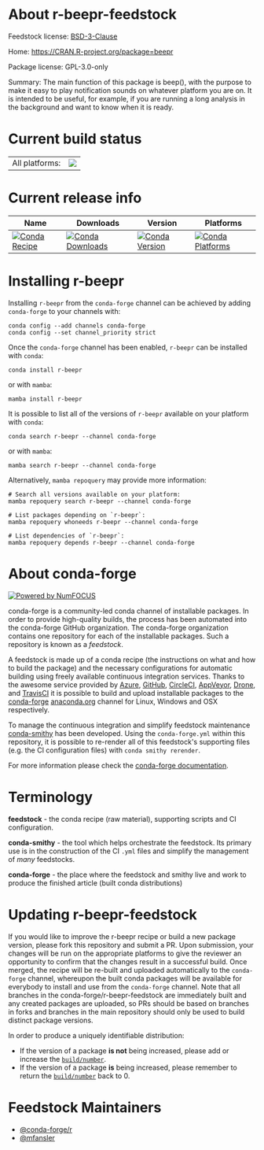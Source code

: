 About r-beepr-feedstock
=======================

Feedstock license: [BSD-3-Clause](https://github.com/conda-forge/r-beepr-feedstock/blob/main/LICENSE.txt)

Home: https://CRAN.R-project.org/package=beepr

Package license: GPL-3.0-only

Summary: The main function of this package is beep(), with the purpose to make it easy to play notification sounds on whatever platform you are on. It is intended to be useful, for example, if you are running a long analysis in the background and want to know when it is ready.

Current build status
====================


<table><tr><td>All platforms:</td>
    <td>
      <a href="https://dev.azure.com/conda-forge/feedstock-builds/_build/latest?definitionId=14001&branchName=main">
        <img src="https://dev.azure.com/conda-forge/feedstock-builds/_apis/build/status/r-beepr-feedstock?branchName=main">
      </a>
    </td>
  </tr>
</table>

Current release info
====================

| Name | Downloads | Version | Platforms |
| --- | --- | --- | --- |
| [![Conda Recipe](https://img.shields.io/badge/recipe-r--beepr-green.svg)](https://anaconda.org/conda-forge/r-beepr) | [![Conda Downloads](https://img.shields.io/conda/dn/conda-forge/r-beepr.svg)](https://anaconda.org/conda-forge/r-beepr) | [![Conda Version](https://img.shields.io/conda/vn/conda-forge/r-beepr.svg)](https://anaconda.org/conda-forge/r-beepr) | [![Conda Platforms](https://img.shields.io/conda/pn/conda-forge/r-beepr.svg)](https://anaconda.org/conda-forge/r-beepr) |

Installing r-beepr
==================

Installing `r-beepr` from the `conda-forge` channel can be achieved by adding `conda-forge` to your channels with:

```
conda config --add channels conda-forge
conda config --set channel_priority strict
```

Once the `conda-forge` channel has been enabled, `r-beepr` can be installed with `conda`:

```
conda install r-beepr
```

or with `mamba`:

```
mamba install r-beepr
```

It is possible to list all of the versions of `r-beepr` available on your platform with `conda`:

```
conda search r-beepr --channel conda-forge
```

or with `mamba`:

```
mamba search r-beepr --channel conda-forge
```

Alternatively, `mamba repoquery` may provide more information:

```
# Search all versions available on your platform:
mamba repoquery search r-beepr --channel conda-forge

# List packages depending on `r-beepr`:
mamba repoquery whoneeds r-beepr --channel conda-forge

# List dependencies of `r-beepr`:
mamba repoquery depends r-beepr --channel conda-forge
```


About conda-forge
=================

[![Powered by
NumFOCUS](https://img.shields.io/badge/powered%20by-NumFOCUS-orange.svg?style=flat&colorA=E1523D&colorB=007D8A)](https://numfocus.org)

conda-forge is a community-led conda channel of installable packages.
In order to provide high-quality builds, the process has been automated into the
conda-forge GitHub organization. The conda-forge organization contains one repository
for each of the installable packages. Such a repository is known as a *feedstock*.

A feedstock is made up of a conda recipe (the instructions on what and how to build
the package) and the necessary configurations for automatic building using freely
available continuous integration services. Thanks to the awesome service provided by
[Azure](https://azure.microsoft.com/en-us/services/devops/), [GitHub](https://github.com/),
[CircleCI](https://circleci.com/), [AppVeyor](https://www.appveyor.com/),
[Drone](https://cloud.drone.io/welcome), and [TravisCI](https://travis-ci.com/)
it is possible to build and upload installable packages to the
[conda-forge](https://anaconda.org/conda-forge) [anaconda.org](https://anaconda.org/)
channel for Linux, Windows and OSX respectively.

To manage the continuous integration and simplify feedstock maintenance
[conda-smithy](https://github.com/conda-forge/conda-smithy) has been developed.
Using the ``conda-forge.yml`` within this repository, it is possible to re-render all of
this feedstock's supporting files (e.g. the CI configuration files) with ``conda smithy rerender``.

For more information please check the [conda-forge documentation](https://conda-forge.org/docs/).

Terminology
===========

**feedstock** - the conda recipe (raw material), supporting scripts and CI configuration.

**conda-smithy** - the tool which helps orchestrate the feedstock.
                   Its primary use is in the construction of the CI ``.yml`` files
                   and simplify the management of *many* feedstocks.

**conda-forge** - the place where the feedstock and smithy live and work to
                  produce the finished article (built conda distributions)


Updating r-beepr-feedstock
==========================

If you would like to improve the r-beepr recipe or build a new
package version, please fork this repository and submit a PR. Upon submission,
your changes will be run on the appropriate platforms to give the reviewer an
opportunity to confirm that the changes result in a successful build. Once
merged, the recipe will be re-built and uploaded automatically to the
`conda-forge` channel, whereupon the built conda packages will be available for
everybody to install and use from the `conda-forge` channel.
Note that all branches in the conda-forge/r-beepr-feedstock are
immediately built and any created packages are uploaded, so PRs should be based
on branches in forks and branches in the main repository should only be used to
build distinct package versions.

In order to produce a uniquely identifiable distribution:
 * If the version of a package **is not** being increased, please add or increase
   the [``build/number``](https://docs.conda.io/projects/conda-build/en/latest/resources/define-metadata.html#build-number-and-string).
 * If the version of a package **is** being increased, please remember to return
   the [``build/number``](https://docs.conda.io/projects/conda-build/en/latest/resources/define-metadata.html#build-number-and-string)
   back to 0.

Feedstock Maintainers
=====================

* [@conda-forge/r](https://github.com/conda-forge/r/)
* [@mfansler](https://github.com/mfansler/)

